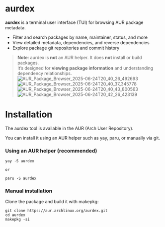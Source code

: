 # aurdex

**aurdex** is a terminal user interface (TUI) for browsing AUR package metadata.

- Filter and search packages by name, maintainer, status, and more
- View detailed metadata, dependencies, and reverse dependencies
- Explore package git repositories and commit history

> **Note**: aurdex is **not** an AUR helper. It does **not** install or build packages.  
> It’s designed for **viewing package information** and understanding dependency relationships.
![AUR_Package_Browser_2025-06-24T20_40_26_492693](https://github.com/user-attachments/assets/d63b2ba5-e6cb-4c4d-a31e-6b355120fdcb)
![AUR_Package_Browser_2025-06-24T20_40_37_345778](https://github.com/user-attachments/assets/cf1bcaba-79b1-47f6-99d8-7afeb6105611)
![AUR_Package_Browser_2025-06-24T20_40_43_800563](https://github.com/user-attachments/assets/11398438-f363-49f2-a42b-7ae9ce433228)
![AUR_Package_Browser_2025-06-24T20_42_26_423139](https://github.com/user-attachments/assets/bece2564-7133-4436-a665-144311c83e29)

# Installation
The aurdex tool is available in the AUR (Arch User Repository).

You can install it using an AUR helper such as yay, paru, or manually via git.

### Using an AUR helper (recommended)
```
yay -S aurdex

or

paru -S aurdex
```
### Manual installation
Clone the package and build it with makepkg:
```
git clone https://aur.archlinux.org/aurdex.git
cd aurdex
makepkg -si
```
